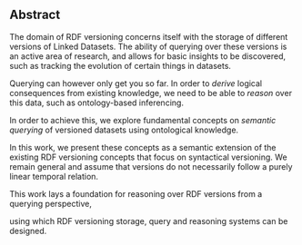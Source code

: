## Abstract

<!-- Context      -->
The domain of RDF versioning concerns itself with the storage of different versions of Linked Datasets.
The ability of querying over these versions is an active area of research,
and allows for basic insights to be discovered,
such as tracking the evolution of certain things in datasets.
<!-- Need         -->
Querying can however only get you so far.
In order to _derive_ logical consequences from existing knowledge,
we need to be able to _reason_ over this data,
such as ontology-based inferencing.
<!-- Task         -->
In order to achieve this,
we explore fundamental concepts on _semantic querying_ of versioned datasets
using ontological knowledge.
<!-- Object       -->
In this work, we present these concepts as a semantic extension
of the existing RDF versioning concepts that focus on syntactical versioning.
We remain general and assume that versions do not necessarily
follow a purely linear temporal relation.
<!-- Findings     -->
<!-- Conclusion   -->
This work lays a foundation for reasoning over RDF versions from a querying perspective,
<!-- Perspectives -->
using which RDF versioning storage, query and reasoning systems can be designed.

